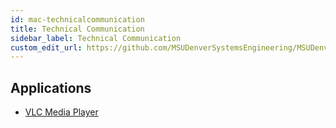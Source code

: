 ```yaml
---
id: mac-technicalcommunication
title: Technical Communication
sidebar_label: Technical Communication
custom_edit_url: https://github.com/MSUDenverSystemsEngineering/MSUDenverSystemsEngineering.github.io/edit/source/docs/image-mac-technicalcommunication.md
---
```


## Applications
* [VLC Media Player](package-mac-vlc.md)
